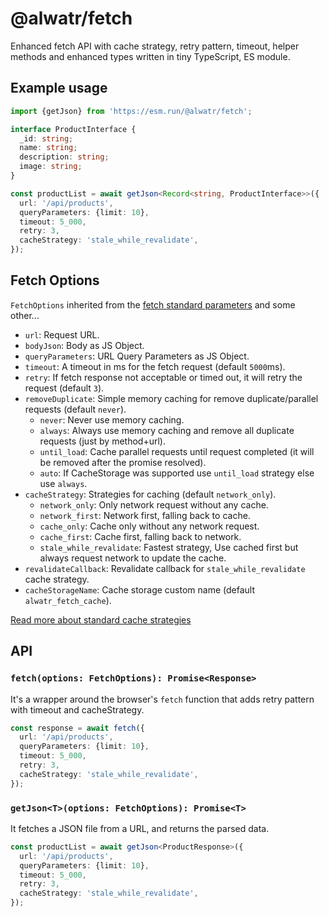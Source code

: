 # @alwatr/fetch

Enhanced fetch API with cache strategy, retry pattern, timeout, helper methods and enhanced types written in tiny TypeScript, ES module.

## Example usage

```ts
import {getJson} from 'https://esm.run/@alwatr/fetch';

interface ProductInterface {
  _id: string;
  name: string;
  description: string;
  image: string;
}

const productList = await getJson<Record<string, ProductInterface>>({
  url: '/api/products',
  queryParameters: {limit: 10},
  timeout: 5_000,
  retry: 3,
  cacheStrategy: 'stale_while_revalidate',
});
```

## Fetch Options

`FetchOptions` inherited from the [fetch standard parameters](https://developer.mozilla.org/en-US/docs/Web/API/fetch#parameters) and some other...

- `url`: Request URL.
- `bodyJson`: Body as JS Object.
- `queryParameters`: URL Query Parameters as JS Object.
- `timeout`: A timeout in ms for the fetch request (default `5000`ms).
- `retry`: If fetch response not acceptable or timed out, it will retry the request (default `3`).
- `removeDuplicate`: Simple memory caching for remove duplicate/parallel requests (default `never`).
  - `never`: Never use memory caching.
  - `always`: Always use memory caching and remove all duplicate requests (just by method+url).
  - `until_load`: Cache parallel requests until request completed (it will be removed after the promise resolved).
  - `auto`: If CacheStorage was supported use `until_load` strategy else use `always`.
- `cacheStrategy`: Strategies for caching (default `network_only`).
  - `network_only`: Only network request without any cache.
  - `network_first`: Network first, falling back to cache.
  - `cache_only`: Cache only without any network request.
  - `cache_first`: Cache first, falling back to network.
  - `stale_while_revalidate`: Fastest strategy, Use cached first but always request network to update the cache.
- `revalidateCallback`: Revalidate callback for `stale_while_revalidate` cache strategy.
- `cacheStorageName`: Cache storage custom name (default `alwatr_fetch_cache`).

[Read more about standard cache strategies](https://developer.chrome.com/docs/workbox/caching-strategies-overview/#caching-strategies)

## API

### `fetch(options: FetchOptions): Promise<Response>`

It's a wrapper around the browser's `fetch` function that adds retry pattern with timeout and cacheStrategy.

```ts
const response = await fetch({
  url: '/api/products',
  queryParameters: {limit: 10},
  timeout: 5_000,
  retry: 3,
  cacheStrategy: 'stale_while_revalidate',
});
```

### `getJson<T>(options: FetchOptions): Promise<T>`

It fetches a JSON file from a URL, and returns the parsed data.

```ts
const productList = await getJson<ProductResponse>({
  url: '/api/products',
  queryParameters: {limit: 10},
  timeout: 5_000,
  retry: 3,
  cacheStrategy: 'stale_while_revalidate',
});
```

